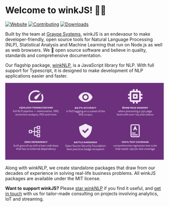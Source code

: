 # Welcome to winkJS! 👋🏼
[![Website](https://img.shields.io/static/v1?label=Website&message=winkjs.org&color=yellow)](https://winkjs.org/)
[![Contributing](https://img.shields.io/static/v1?label=Contributing&message=guide&color=green)](https://github.com/winkjs/wink-nlp/blob/master/CONTRIBUTING.md)
[![Downloads](https://img.shields.io/static/v1?label=Downloads&message=~2M/Year&color=blue)](https://api.npmjs.org/downloads/point/last-year/wink-nlp,wink-helpers,wink-jaro-distance,wink-distance,wink-bm25-text-search,wink-regression-tree,wink-porter2-stemmer,wink-sentiment,wink-naive-bayes-text-classifier,wink-tokenizer,wink-nlp-utils,wink-statistics,wink-pos-tagger,wink-lexicon,wink-lemmatizer,wink-ner,wink-perceptron)

Built by the team at [Graype Systems](https://graype.in), winkJS is an endevaour to make developer-friendly, open source tools for Natural Language Processing (NLP), Statistical Analysis and Machine Learning that run on Node.js as well as web browsers. We 💜 open source software and believe in quality, standards and comprehensive documentation.

Our flagship package, [winkNLP](https://github.com/winkjs/wink-nlp), is a JavaScript library for NLP. With full support for Typescript, it is designed to make development of NLP applications easier and faster. 

![WinkNLP Features](/profile/images/winkjs-profile_features.png)

Along with winkNLP, we create standalone packages that draw from our decades of experience in solving real-life business problems. All winkJS packages are available under the MIT license.

**Want to support winkJS?** Please [star winkNLP](https://github.com/winkjs/wink-nlp) if you find it useful, and [get in touch](mailto:wink@graype.in) with us for tailor-made consulting on projects involving analytics, IoT and streaming.